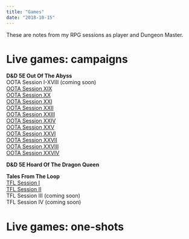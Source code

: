 ```yaml
---
title: "Games"
date: "2018-10-15"
---
```


These are notes from my RPG sessions as player and Dungeon Master.    


# Live games: campaigns

**D&D 5E Out Of The Abyss**  
OOTA Session I-XVIII (coming soon)  
[OOTA Session XIX](/games_reports/tales-from-the-loop-i/index.html)     
[OOTA Session XX](/games_reports/tales-from-the-loop-i/index.html)    
[OOTA Session XXI](/games_reports/tales-from-the-loop-i/index.html)    
[OOTA Session XXII](/games_reports/tales-from-the-loop-i/index.html)  
[OOTA Session XXIII](/games_reports/tales-from-the-loop-i/index.html)   
[OOTA Session XXIV](/games_reports/tales-from-the-loop-i/index.html)  
[OOTA Session XXV](/games_reports/tales-from-the-loop-i/index.html)  
[OOTA Session XXVI](/games_reports/tales-from-the-loop-i/index.html)  
[OOTA Session XXVII](/games_reports/tales-from-the-loop-i/index.html)  
[OOTA Session XXVIII](/games_reports/tales-from-the-loop-i/index.html)  
[OOTA Session XXVIV](/games_reports/tales-from-the-loop-i/index.html)  

**D&D 5E Hoard Of The Dragon Queen**


**Tales From The Loop**  
[TFL Session I](/games_reports/tales-from-the-loop-i/index.html)  
[TFL Session II](/games_reports/tales-from-the-loop-ii/index.html)  
TFL Session III (coming soon)  
TFL Session IV (coming soon)  


# Live games: one-shots